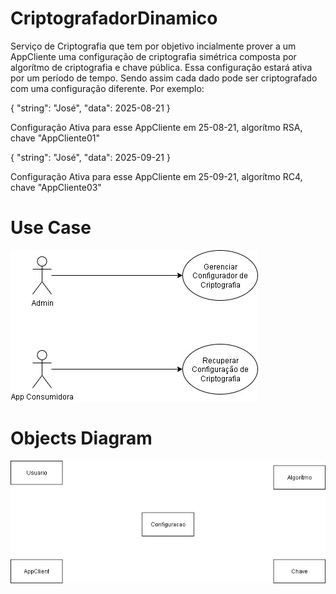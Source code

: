 # CriptografadorDinamico
Serviço de Criptografia que tem por objetivo incialmente prover a um AppCliente uma configuração de criptografia simétrica composta por algorítmo de criptografia e chave pública.
Essa configuração estará ativa por um período de tempo. Sendo assim cada dado pode ser criptografado com uma configuração diferente. Por exemplo:

{
	"string": "José",
	"data": 2025-08-21
} 

Configuração Ativa para esse AppCliente em 25-08-21, algorítmo RSA, chave "AppCliente01"


{
	"string": "José",
	"data": 2025-09-21
} 

Configuração Ativa para esse AppCliente em 25-09-21, algorítmo RC4, chave "AppCliente03"

# Use Case
![Alt text](https://github.com/ElenzitaDarhk/CriptografadorDinamico/blob/Develop/CriptografadorDinamico-UseCase.jpg "Use Case")

# Objects Diagram
![Alt text](https://github.com/ElenzitaDarhk/CriptografadorDinamico/blob/Develop/CriptografadorDinamico-Objetos.jpg "Objects Diagram")

